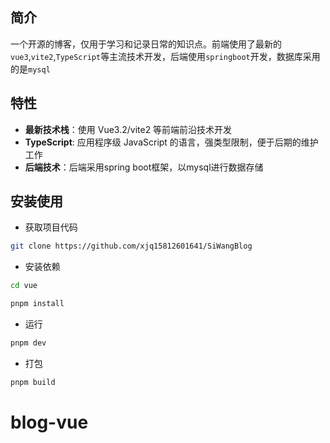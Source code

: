 ## 简介

一个开源的博客，仅用于学习和记录日常的知识点。前端使用了最新的`vue3`,`vite2`,`TypeScript`等主流技术开发，后端使用`springboot`开发，数据库采用的是`mysql`

## 特性

- **最新技术栈**：使用 Vue3.2/vite2 等前端前沿技术开发
- **TypeScript**: 应用程序级 JavaScript 的语言，强类型限制，便于后期的维护工作
- **后端技术**：后端采用spring boot框架，以mysql进行数据存储


## 安装使用

- 获取项目代码

```bash
git clone https://github.com/xjq15812601641/SiWangBlog
```

- 安装依赖

```bash
cd vue

pnpm install

```

- 运行

```bash
pnpm dev
```

- 打包

```bash
pnpm build
```
# blog-vue

